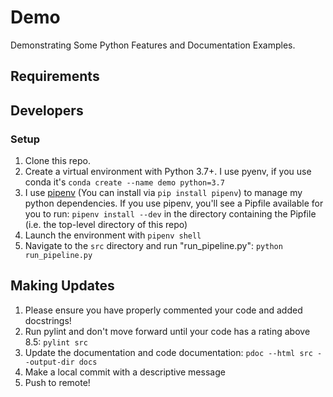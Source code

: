 # Demo
Demonstrating Some Python Features and Documentation Examples.

## Requirements

## Developers

### Setup
1. Clone this repo.
2. Create a virtual environment with Python 3.7+. I use pyenv, if you use conda it's `conda create --name demo python=3.7`
3. I use [pipenv](https://pipenv.pypa.io/en/latest/install/#installing-pipenv) (You can install via `pip install pipenv`) to manage my python dependencies. If you use pipenv, you'll see a Pipfile available for you to run: `pipenv install --dev` in the directory containing the Pipfile (i.e. the top-level directory of this repo)
4. Launch the environment with `pipenv shell`
5. Navigate to the `src` directory and run "run_pipeline.py": `python run_pipeline.py`

## Making Updates
1. Please ensure you have properly commented your code and added docstrings!
2. Run pylint and don't move forward until your code has a rating above 8.5: `pylint src`
3. Update the documentation and code documentation: `pdoc --html src --output-dir docs`
4. Make a local commit with a descriptive message
5. Push to remote! 
